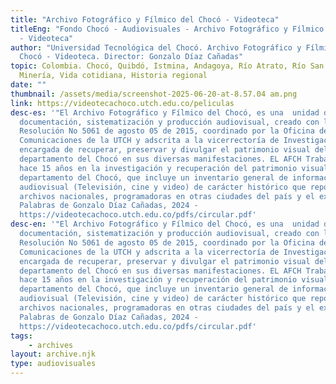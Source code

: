 ```yaml
---
title: "Archivo Fotográfico y Fílmico del Chocó - Videoteca"
titleEng: "Fondo Chocó - Audiovisuales - Archivo Fotográfico y Fílmico del Chocó
  - Videoteca"
author: "Universidad Tecnológica del Chocó. Archivo Fotográfico y Fílmico del
  Chocó - Videoteca. Director: Gonzalo Díaz Cañadas"
topic: Colombia. Chocó, Quibdó, Istmina, Andagoya, Río Atrato, Río San Juan,
  Minería, Vida cotidiana, Historia regional
date: ""
thumbnail: /assets/media/screenshot-2025-06-20-at-8.57.04 am.png
link: https://videotecachoco.utch.edu.co/peliculas
desc-es: '"El Archivo Fotográfico y Fílmico del Chocó, es una  unidad de
  documentación, sistematización y producción audiovisual, creado con la
  Resolución No 5061 de agosto 05 de 2015, coordinado por la Oficina de
  Comunicaciones de la UTCH y adscrita a la vicerrectoría de Investigación
  encargada de recuperar, preservar y divulgar el patrimonio visual del
  departamento del Chocó en sus diversas manifestaciones. EL AFCH Trabaja desde
  hace 15 años en la investigación y recuperación del patrimonio visual del
  departamento del Chocó, que incluye un inventario general de información
  audiovisual (Televisión, cine y video) de carácter histórico que repose en
  archivos nacionales, programadoras en otras ciudades del país y el exterior."
  Palabras de Gonzalo Díaz Cañadas, 2024 -
  https://videotecachoco.utch.edu.co/pdfs/circular.pdf'
desc-en: '"El Archivo Fotográfico y Fílmico del Chocó, es una  unidad de
  documentación, sistematización y producción audiovisual, creado con la
  Resolución No 5061 de agosto 05 de 2015, coordinado por la Oficina de
  Comunicaciones de la UTCH y adscrita a la vicerrectoría de Investigación
  encargada de recuperar, preservar y divulgar el patrimonio visual del
  departamento del Chocó en sus diversas manifestaciones. EL AFCH Trabaja desde
  hace 15 años en la investigación y recuperación del patrimonio visual del
  departamento del Chocó, que incluye un inventario general de información
  audiovisual (Televisión, cine y video) de carácter histórico que repose en
  archivos nacionales, programadoras en otras ciudades del país y el exterior."
  Palabras de Gonzalo Díaz Cañadas, 2024 -
  https://videotecachoco.utch.edu.co/pdfs/circular.pdf'
tags:
    - archives
layout: archive.njk
type: audiovisuales
---
```

